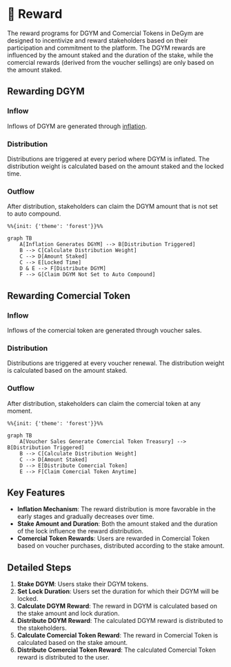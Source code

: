 # 💎 Reward

The reward programs for DGYM and Comercial Tokens in DeGym are designed to incentivize and reward stakeholders based on their participation and commitment to the platform. The DGYM rewards are influenced by the amount staked and the duration of the stake, while the comercial  rewards (derived from the voucher sellings) are only based on the amount staked.

## Rewarding DGYM

### Inflow

Inflows of DGYM are generated through [inflation](degym-tokenomics/inflation.md).

### Distribution

Distributions are triggered at every period where DGYM is inflated. The distribution weight is calculated based on the amount staked and the locked time.

### Outflow

After distribution, stakeholders can claim the DGYM amount that is not set to auto compound.

```mermaid
%%{init: {'theme': 'forest'}}%%

graph TB
    A[Inflation Generates DGYM] --> B[Distribution Triggered]
    B --> C[Calculate Distribution Weight]
    C --> D[Amount Staked]
    C --> E[Locked Time]
    D & E --> F[Distribute DGYM]
    F --> G[Claim DGYM Not Set to Auto Compound]
```

## Rewarding Comercial Token

### Inflow

Inflows of the comercial token are generated through voucher sales.

### Distribution

Distributions are triggered at every voucher renewal. The distribution weight is calculated based on the amount staked.

### Outflow

After distribution, stakeholders can claim the comercial token at any moment.

```mermaid
%%{init: {'theme': 'forest'}}%%

graph TB
    A[Voucher Sales Generate Comercial Token Treasury] --> B[Distribution Triggered]
    B --> C[Calculate Distribution Weight]
    C --> D[Amount Staked]
    D --> E[Distribute Comercial Token]
    E --> F[Claim Comercial Token Anytime]
```

## Key Features

* **Inflation Mechanism**: The reward distribution is more favorable in the early stages and gradually decreases over time.
* **Stake Amount and Duration**: Both the amount staked and the duration of the lock influence the reward distribution.
* **Comercial Token Rewards**: Users are rewarded in Comercial Token based on voucher purchases, distributed according to the stake amount.

## Detailed Steps

1. **Stake DGYM**: Users stake their DGYM tokens.
2. **Set Lock Duration**: Users set the duration for which their DGYM will be locked.
3. **Calculate DGYM Reward**: The reward in DGYM is calculated based on the stake amount and lock duration.
4. **Distribute DGYM Reward**: The calculated DGYM reward is distributed to the stakeholders.
5. **Calculate Comercial Token Reward**: The reward in Comercial Token is calculated based on the stake amount.
6. **Distribute Comercial Token Reward**: The calculated Comercial Token reward is distributed to the user.
